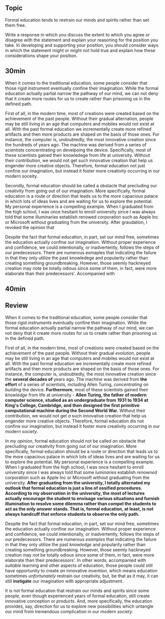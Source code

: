 ## Topic
Formal education tends to restrain our minds and spirits rather than set them free.

Write a response in which you discuss the extent to which you agree or disagree with the statement and explain your reasoning for the position you take. In developing and supporting your position, you should consider ways in which the statement might or might not hold true and explain how these considerations shape your position.

## 30min
When it comes to the traditional education, some people consider that those rigid instrument eventually confine their imagination. While the formal education actually partial narrow the pathway of our mind, we can not deny that it create more routes for us to create rather than prisoning us in the defined path.

First of all, in the modern time, most of creations were created based on the achievement of the past people. Without their gradual alternation, people may be still living in an age that computers and mobiles would not exist at all. With the past formal education we incrementally create more refined artifacts and then more products are shaped on the basis of those ones. For instance, the computer is, undoubtedly, the most innovative creation since the hundreds of years ago. The machine was derived from a series of scientists concerntrating on develpoing the device. Specifically, most of these scientists gained their knowledege from life at university. Without their contribution, we would not get such innovative creation that help us engender more creative objects. Therefore, formal education not just confine our imagination, but instead it foster more creativity occurring in our modern soceity.

Secondly, formal education should be called a obstacle that precluding our creativity from going out of our imagination. More specifically, formal education is a route or direction that leads us to the more capacious palace in which lots of ideas lives and are waiting for us to explore the potential. My personal experience is a compelling example. When I graduated from the high school, I was once hesitant to enroll university since I was always told that some illuminaries establish renowed corporation such as Apple Inc or Microsoft without graduating from the university. 
After graudation, I revoked the opinion that 

Despite the fact that formal education, in part, set our mind free, sometimes the education actually confine our imagination. Without proper experience and confidence, we could intentionally, or inadvertently, follows the steps of our predecessors. There are numerous exmaples that indicating the failure in that they only utilize the past knowledege and popularity rather than creating something groundbreaking. However, those seemly hackneyed creation may note be totally odious since some of them, in fact, were more elaborate than their predecessors'. Accompanied with 

## 40min


## Review
When it comes to the traditional education, some people consider that those rigid *instruments* eventually confine their imagination. While the formal education actually partial narrow the pathway of our mind, we can not deny that it create more routes for us to create rather than prisoning us in the defined path.

First of all, in the modern time, most of creations were created based on the achievement of the past people. Without their gradual *evolution*, people may be still living in an age that computers and mobiles would not exist at all. With the past formal education we incrementally create more refined artifacts and then more products are shaped on the basis of those ones. For instance, the computer is, undoubtedly, the most innovative creation since the **several decades of** years ago. The machine was derived from **the effort** of a series of scientists, including Allen Turing, *concentrating* on *building* the device. **Furthermore**, most of these scientists gained their *knowledge* from life at university - **Allen Turing, the father of modern computer science, studied as an undergraduate from 1931 to 1934 at King's College, Cambridge, and then designed the first primitive computational machine during the Second World War.** Without their contribution, we would not get *a* such innovative creation that help us engender more creative objects. Therefore, formal education dis not confine our imagination, but instead it foster more creativity occurring in our modern *society*.

*In my opinion*, formal education should not be called *an* obstacle that precluding our creativity from going out of our imagination. More specifically, formal education should be a route or direction that leads us to the more capacious palace in which lots of ideas lives and are waiting for us to explore the potential. My personal experience is a compelling example. When I graduated from the high school, I was once hesitant to enroll university since I was always told that some *luminaries* establish *renowned* corporation such as Apple Inc or Microsoft without graduating from the university. **After graduating from the university, I totally alternated my outlook that formal education is just a line of ossified procedures. According to my observation in the university, the most of lectures actually encourage the student to envisage various situations and furnish illumination to resolve some dilemma rather than compel the students to act as the only answer stands. That is, formal education, at least, is not always handcuff that enforce students to observe the only path.**

Despite the fact that formal education, in part, set our mind free, sometimes the education actually confine our imagination. Without proper experience and confidence, we could intentionally, or inadvertently, follows the steps of our predecessors. There are numerous *examples* that indicating the failure in that they only utilize the past *knowledge* and popularity rather than creating something groundbreaking. However, those seemly hackneyed creation may *not* be totally odious since some of them, in fact, were more elaborate than their predecessors'. In other words, accompanied with *suitable* learning and other aspects of education, those people could still have opportunity to create *an* innovative *invention*, which means education sometimes *unfortunately* restrain our creativity, but, be that as it may, it can still **instigate** our imagination with appropriate adjustment.

It is not formal education that restrain our minds and spirits since some people, even though experienced years of formal education, still create innovative conception or *products*. And, more specifically, the education provides, say, direction for us to explore new possibilities which untangle our mind from tremendous complication in our modern *society*.
